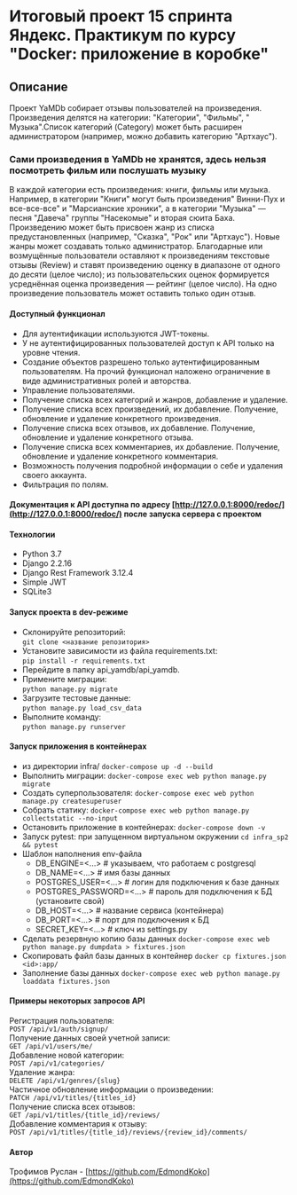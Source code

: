 # Итоговый проект 15 спринта Яндекс. Практикум по курсу "Docker: приложение в коробке"

## Описание

Проект YaMDb собирает отзывы пользователей на произведения. Произведения делятся на категории: "Категории", "Фильмы", "
Музыка".Список категорий (Category) может быть расширен администратором (например, можно добавить категорию "Артхаус").

### Сами произведения в YaMDb не хранятся, здесь нельзя посмотреть фильм или послушать музыку

В каждой категории есть произведения: книги, фильмы или музыка. Например, в категории "Книги" могут быть произведения"
Винни-Пух и все-все-все" и "Марсианские хроники", а в категории "Музыка" — песня "Давеча" группы "Насекомые" и вторая
сюита Баха. Произведению может быть присвоен жанр из списка предустановленных (например, "Сказка", "Рок" или "Артхаус").
Новые жанры может создавать только администратор.
Благодарные или возмущённые пользователи оставляют к произведениям текстовые отзывы (Review) и ставят произведению
оценку в диапазоне от одного до десяти (целое число); из пользовательских оценок формируется усреднённая оценка
произведения — рейтинг (целое число). На одно произведение пользователь может оставить только один отзыв.

#### Доступный функционал

- Для аутентификации используются JWT-токены.
- У не аутентифицированных пользователей доступ к API только на уровне чтения.
- Создание объектов разрешено только аутентифицированным пользователям. На прочий функционал наложено ограничение в виде
  административных ролей и авторства.
- Управление пользователями.
- Получение списка всех категорий и жанров, добавление и удаление.
- Получение списка всех произведений, их добавление. Получение, обновление и удаление конкретного произведения.
- Получение списка всех отзывов, их добавление. Получение, обновление и удаление конкретного отзыва.
- Получение списка всех комментариев, их добавление. Получение, обновление и удаление конкретного комментария.
- Возможность получения подробной информации о себе и удаления своего аккаунта.
- Фильтрация по полям.

#### Документация к API доступна по адресу [http://127.0.0.1:8000/redoc/](http://127.0.0.1:8000/redoc/) после запуска сервера с проектом

#### Технологии

- Python 3.7
- Django 2.2.16
- Django Rest Framework 3.12.4
- Simple JWT
- SQLite3

#### Запуск проекта в dev-режиме

- Склонируйте репозиторий:  
  ``` git clone <название репозитория> ```
- Установите зависимости из файла requirements.txt:   
  ``` pip install -r requirements.txt ```
- Перейдите в папку api_yamdb/api_yamdb.
- Примените миграции:   
  ``` python manage.py migrate ```
- Загрузите тестовые данные:  
  ``` python manage.py load_csv_data ```
- Выполните команду:   
  ``` python manage.py runserver ```

#### Запуск приложения в контейнерах

- из директории infra/
  ```docker-compose up -d --build```
- Выполнить миграции:
  ```docker-compose exec web python manage.py migrate```
- Создать суперпользователя:
  ```docker-compose exec web python manage.py createsuperuser```
- Собрать статику:
  ```docker-compose exec web python manage.py collectstatic --no-input```
- Остановить приложение в контейнерах:
  ```docker-compose down -v```
- Запуск pytest: при запущенном виртуальном окружении
  ```cd infra_sp2 && pytest```
- Шаблон наполнения env-файла
  - DB_ENGINE=<...> # указываем, что работаем с postgresql
  - DB_NAME=<...> # имя базы данных
  - POSTGRES_USER=<...> # логин для подключения к базе данных
  - POSTGRES_PASSWORD=<...> # пароль для подключения к БД (установите свой)
  - DB_HOST=<...> # название сервиса (контейнера)
  - DB_PORT=<...> # порт для подключения к БД
  - SECRET_KEY=<...> # ключ из settings.py
- Сделать резервную копию базы данных
  ```docker-compose exec web python manage.py dumpdata > fixtures.json```
- Скопировать файл базы данных в контейнер
  ```docker cp fixtures.json <id>:app/```
- Заполнение базы данных
  ```docker-compose exec web python manage.py loaddata fixtures.json```

#### Примеры некоторых запросов API

Регистрация пользователя:  
  ``` POST /api/v1/auth/signup/ ```  
Получение данных своей учетной записи:  
  ``` GET /api/v1/users/me/ ```  
Добавление новой категории:  
  ``` POST /api/v1/categories/ ```  
Удаление жанра:  
  ``` DELETE /api/v1/genres/{slug} ```  
Частичное обновление информации о произведении:  
  ``` PATCH /api/v1/titles/{titles_id} ```  
Получение списка всех отзывов:  
  ``` GET /api/v1/titles/{title_id}/reviews/ ```   
Добавление комментария к отзыву:  
  ``` POST /api/v1/titles/{title_id}/reviews/{review_id}/comments/ ```

#### Автор

Трофимов Руслан - [https://github.com/EdmondKoko](https://github.com/EdmondKoko)